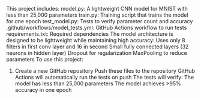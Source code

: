 This project includes:
model.py: A lightweight CNN model for MNIST with less than 25,000 parameters
train.py: Training script that trains the model for one epoch
test_model.py: Tests to verify parameter count and accuracy
.github/workflows/model_tests.yml: GitHub Actions workflow to run tests
requirements.txt: Required dependencies
The model architecture is designed to be lightweight while maintaining high accuracy:
Uses only 8 filters in first conv layer and 16 in second
Small fully connected layers (32 neurons in hidden layer)
Dropout for regularization
MaxPooling to reduce parameters
To use this project:
1. Create a new GitHub repository
Push these files to the repository
GitHub Actions will automatically run the tests on push
The tests will verify:
The model has less than 25,000 parameters
The model achieves >95% accuracy in one epoch